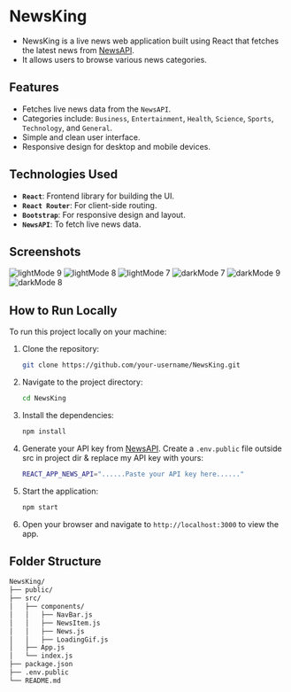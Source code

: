 # NewsKing

- NewsKing is a live news web application built using React that fetches the latest news from [NewsAPI](https://newsapi.org). 
- It allows users to browse various news categories.

## Features

- Fetches live news data from the ```NewsAPI```.
- Categories include: ```Business```, ```Entertainment```, ```Health```, ```Science```, ```Sports```, ```Technology```, and ```General```.
- Simple and clean user interface.
- Responsive design for desktop and mobile devices.

## Technologies Used

- **```React```**: Frontend library for building the UI.
- **```React Router```**: For client-side routing.
- **```Bootstrap```**: For responsive design and layout.
- **```NewsAPI```**: To fetch live news data.

## Screenshots
![lightMode 9](https://github.com/user-attachments/assets/1e37ef0c-cf46-40e4-8b33-2f7314a0f792)
![lightMode 8](https://github.com/user-attachments/assets/a89ff665-d89a-415a-8d04-06c88bc94a4e)
![lightMode 7](https://github.com/user-attachments/assets/1125292c-ef8d-458f-8bbd-3b7939078a49)
![darkMode 7](https://github.com/user-attachments/assets/e6d23d17-b2e7-49fa-9a17-42105bc404f5)
![darkMode 9](https://github.com/user-attachments/assets/c1c74302-e438-4871-adcb-61b8a615e160)
![darkMode 8](https://github.com/user-attachments/assets/5e57aee5-9e86-4ba2-b474-b5eba368083c)



## How to Run Locally

To run this project locally on your machine:

1. Clone the repository:

    ```bash
    git clone https://github.com/your-username/NewsKing.git
    ```

2. Navigate to the project directory:

    ```bash
    cd NewsKing
    ```

3. Install the dependencies:

    ```bash
    npm install
    ```

4. Generate your API key from [NewsAPI](https://newsapi.org). Create a ```.env.public``` file outside src in project dir & replace my API key with yours:

    ```bash
   REACT_APP_NEWS_API="......Paste your API key here......"
    ```

5. Start the application:

    ```bash
    npm start
    ```

6. Open your browser and navigate to `http://localhost:3000` to view the app.

## Folder Structure

```bash
NewsKing/
├── public/
├── src/
│   ├── components/
│   │   ├── NavBar.js
│   │   ├── NewsItem.js
│   │   ├── News.js
│   │   ├── LoadingGif.js
│   ├── App.js
│   └── index.js
├── package.json
├── .env.public
└── README.md
```
